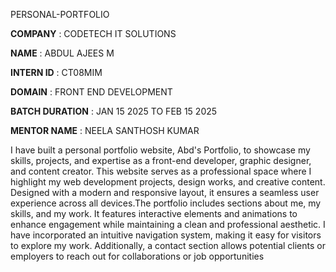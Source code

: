 PERSONAL-PORTFOLIO

**COMPANY** : CODETECH IT SOLUTIONS

**NAME** : ABDUL AJEES M

**INTERN ID** : CT08MIM

**DOMAIN** : FRONT END DEVELOPMENT

**BATCH DURATION** : JAN 15 2025 TO FEB 15 2025

**MENTOR NAME** : NEELA SANTHOSH KUMAR

I have built a personal portfolio website, Abd's Portfolio, to showcase my skills, projects, and expertise as a front-end developer, graphic designer, and content creator. This website serves as a professional space where I highlight my web development projects, design works, and creative content. Designed with a modern and responsive layout, it ensures a seamless user experience across all devices.The portfolio includes sections about me, my skills, and my work. It features interactive elements and animations to enhance engagement while maintaining a clean and professional aesthetic. I have incorporated an intuitive navigation system, making it easy for visitors to explore my work. Additionally, a contact section allows potential clients or employers to reach out for collaborations or job opportunities
